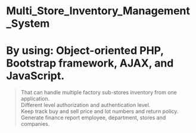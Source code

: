 # Multi_Store_Inventory_Management_System
# By using: Object-oriented PHP, Bootstrap framework, AJAX, and JavaScript.<br>
>That can handle multiple factory sub-stores inventory from one application. <br>
> Different level authorization and authentication level.<br>
> Keep track buy and sell price and lot numbers and return policy.<br>
> Generate finance report employee, department, stores and companies.
